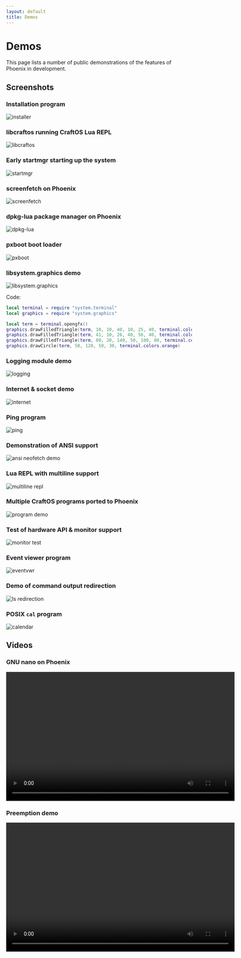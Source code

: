 ```yaml
---
layout: default
title: Demos
---
```


# Demos
This page lists a number of public demonstrations of the features of Phoenix in development.

## Screenshots

### Installation program
![installer](https://cdn.discordapp.com/attachments/477911902152949771/1001017356459454514/2022-07-25_02.43.53.gif)

### libcraftos running CraftOS Lua REPL
![libcraftos](https://cdn.discordapp.com/attachments/477911902152949771/994959107545112636/unknown.png)

### Early startmgr starting up the system
![startmgr](https://cdn.discordapp.com/attachments/477911902152949771/993292084377301002/unknown.png)

### screenfetch on Phoenix
![screenfetch](https://cdn.discordapp.com/attachments/477911902152949771/993046072022810684/unknown.png)

### dpkg-lua package manager on Phoenix
![dpkg-lua](https://cdn.discordapp.com/attachments/477911902152949771/993003455486627872/unknown.png)

### pxboot boot loader
![pxboot](https://cdn.discordapp.com/attachments/477911902152949771/986714956567285880/unknown.png)

### libsystem.graphics demo
![libsystem.graphics](https://cdn.discordapp.com/attachments/477911902152949771/980861011785551922/unknown.png)

Code:
```lua
local terminal = require "system.terminal"
local graphics = require "system.graphics"

local term = terminal.opengfx()
graphics.drawFilledTriangle(term, 10, 10, 40, 10, 25, 40, terminal.colors.red)
graphics.drawFilledTriangle(term, 41, 10, 26, 40, 56, 40, terminal.colors.blue)
graphics.drawFilledTriangle(term, 80, 20, 140, 50, 100, 80, terminal.colors.green)
graphics.drawCircle(term, 50, 120, 50, 30, terminal.colors.orange)
```

### Logging module demo
![logging](https://cdn.discordapp.com/attachments/477911902152949771/973819710707757086/unknown.png)

### Internet & socket demo
![internet](https://cdn.discordapp.com/attachments/477911902152949771/973702254584553502/unknown.png)

### Ping program
![ping](https://cdn.discordapp.com/attachments/477911902152949771/966424960363008091/unknown.png)

### Demonstration of ANSI support
![ansi neofetch demo](https://cdn.discordapp.com/attachments/477911902152949771/955183610535743498/unknown.png)

### Lua REPL with multiline support
![multiline repl](https://cdn.discordapp.com/attachments/477911902152949771/914202298715111424/unknown.png)

### Multiple CraftOS programs ported to Phoenix
![program demo](https://cdn.discordapp.com/attachments/477911902152949771/953901459567677471/2021-11-14_01.13.32.gif)

### Test of hardware API & monitor support
![monitor test](https://cdn.discordapp.com/attachments/477911902152949771/950997676051279922/unknown.png)

### Event viewer program
![eventvwr](https://cdn.discordapp.com/attachments/477911902152949771/931482311134949406/2022-01-14_04.37.27.gif)

### Demo of command output redirection
![ls redirection](https://cdn.discordapp.com/attachments/477911902152949771/916236655852134420/unknown.png)

### POSIX `cal` program
![calendar](https://cdn.discordapp.com/attachments/477911902152949771/915499419590332416/unknown.png)

## Videos

### GNU nano on Phoenix
<video width=620 height=350 controls>
<source src="https://cdn.discordapp.com/attachments/477911902152949771/992756737809592430/2022-07-02_07-39-14.mp4" type="video/mp4">
</video>

### Preemption demo
<video width=620 height=350 controls>
<source src="https://cdn.discordapp.com/attachments/477911902152949771/914712682396000306/2021-11-28_21-55-10.mp4" type="video/mp4">
</video>
